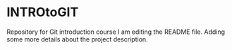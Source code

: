 # INTROtoGIT
Repository for Git introduction course
I am editing the README file. Adding some more details about the project description.
